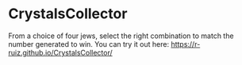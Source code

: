 # CrystalsCollector
From a choice of four jews, select the right combination to match the number generated to win.
You can try it out here: https://r-ruiz.github.io/CrystalsCollector/
